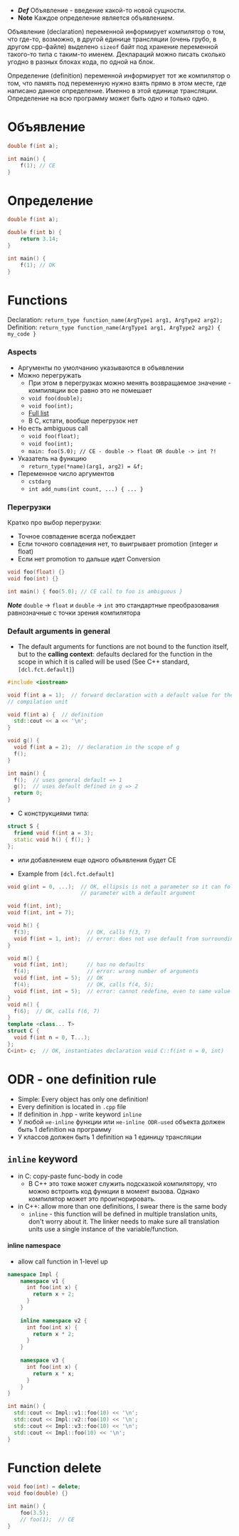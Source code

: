 - _**Def**_ Объявление - введение какой-то новой сущности.
- **Note** Каждое определение является объявлением.

Объявление (declaration) переменной информирует компилятор о том, что где-то, возможно, в другой единице трансляции (очень грубо, в другом cpp-файле) выделено `sizeof` байт под хранение переменной такого-то типа с таким-то именем. Деклараций можно писать сколько угодно в разных блоках кода, по одной на блок.

Определение (definition) переменной информирует тот же компилятор о том, что память под переменную нужно взять прямо в этом месте, где написано данное определение. Именно в этой единице трансляции. Определение на всю программу может быть одно и только одно.
# Объявление
```cpp
double f(int a);

int main() {
	f(1); // CE
}
```

# Определение
```cpp
double f(int a);

double f(int b) {
	return 3.14;
}

int main() {
	f(1); // OK
}
```

# Functions
Declaration: `return_type function_name(ArgType1 arg1, ArgType2 arg2);`
Definition: `return_type function_name(ArgType1 arg1, ArgType2 arg2) { my_code }`
### Aspects
- Аргументы по умолчанию указываются в объявлении
- Можно перегружать
	- При этом в перегрузках можно менять возвращаемое значение - компиляции все равно это не помешает
	- `void foo(double);`
	- `void foo(int);`
	- [Full list](https://en.cppreference.com/w/cpp/language/overload_resolution)
	- В C, кстати, вообще перегрузок нет
- Но есть ambiguous call
	- `void foo(float);`
	- `void foo(int);`
	- `main: foo(5.0); // CE - double -> float OR double -> int ?!`
- Указатель на функцию
	- `return_type(*name)(arg1, arg2) = &f;`
- Переменное число аргументов
	- `cstdarg`
	- `int add_nums(int count, ...) { ... }`

### Перегрузки

Кратко про выбор перегрузки:
- Точное совпадение всегда побеждает
- Если точного совпадения нет, то выигрывает promotion (integer и float)
- Если нет promotion то дальше идет Conversion
```cpp
void foo(float) {}
void foo(int) {}

int main() { foo(5.0); // CE call to foo is ambiguous }
```
_**Note**_ `double` -> `float` и `double` -> `int` это стандартные преобразования равнозначные с точки зрения компилятора

### Default arguments in general
- The default arguments for functions are not bound to the function itself, but to the **calling context**: defaults declared for the function in the scope in which it is called will be used (See C++ standard, `[dcl.fct.default]`) 

```cpp
#include <iostream>

void f(int a = 1);  // forward declaration with a default value for the
// compilation unit

void f(int a) {  // definition
  std::cout << a << '\n';
}

void g() {
  void f(int a = 2);  // declaration in the scope of g
  f();
}

int main() {
  f();  // uses general default => 1
  g();  // uses default defined in g => 2
  return 0;
}
```

- С конструкциями типа:
```cpp
struct S {
  friend void f(int a = 3);
  static void h() { f(); }
};
```
- или добавлением еще одного объявления будет CE

- Example from `[dcl.fct.default]`
```cpp
void g(int = 0, ...);  // OK, ellipsis is not a parameter so it can follow a
                       // parameter with a default argument

void f(int, int);
void f(int, int = 7);

void h() {
  f(3);                  // OK, calls f(3, 7)
  void f(int = 1, int);  // error: does not use default from surrounding scope
}

void m() {
  void f(int, int);      // has no defaults
  f(4);                  // error: wrong number of arguments
  void f(int, int = 5);  // OK
  f(4);                  // OK, calls f(4, 5);
  void f(int, int = 5);  // error: cannot redefine, even to same value
}
void n() {
  f(6);  // OK, calls f(6, 7)
}
template <class... T>
struct C {
  void f(int n = 0, T...);
};
C<int> c;  // OK, instantiates declaration void C::f(int n = 0, int)
```

# ODR - one definition rule

- Simple: Every object has only one definition!
- Every definition is located in `.cpp` file
- If definition in .hpp - write keyword `inline`
- У любой `не-inline` функции или `не-inline ODR-used` объекта должен быть 1 definition на программу
- У классов должен быть 1 definition на 1 единицу трансляции

## `inline` keyword

- in C: copy-paste func-body in code
	- В C++ это тоже может служить подсказкой компилятору, что можно встроить код функции в момент вызова. Однако компилятор может это проигнорировать.
- in C++: allow more than one definitions, I swear there is the same body
	- `inline` - this function will be defined in multiple translation units, don't worry about it. The linker needs to make sure all translation units use a single instance of the variable/function.

#### inline namespace
- allow call function in 1-level up
```cpp
namespace Impl {
	namespace v1 {
	  int foo(int x) {
	    return x + 2;
	  }
	}
	
	inline namespace v2 {
	  int foo(int x) {
	    return x * 2;
	  }
	}
	
	namespace v3 {
	  int foo(int x) {
	    return x * x;
	  }
	}
}

int main() {
  std::cout << Impl::v1::foo(10) << '\n';
  std::cout << Impl::v2::foo(10) << '\n';
  std::cout << Impl::v3::foo(10) << '\n';
  std::cout << Impl::foo(10) << '\n';
}
```

# Function delete
```cpp
void foo(int) = delete;
void foo(double) {}

int main() {
	foo(3.5);
	// foo(1);  // CE
}
```
